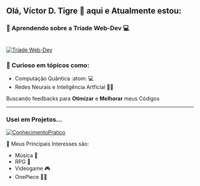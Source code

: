 ## Olá, Víctor D. Tigre 🐯 aqui e Atualmente estou:
### 🌱 Aprendendo sobre a Tríade Web-Dev 💻
  <br>[![Tríade Web-Dev](https://skillicons.dev/icons?i=html,css,js,react)](https://skillicons.dev)

### 🤔 Curioso em tópicos como:
  - Computação Quântica :atom: :computer:	
  - Redes Neurais e Inteligência Artficial 🧠🤖
 <p>Buscando feedbacks para <strong>Otimizar</strong> e <strong>Melhorar</strong> meus Códigos</p>

***

###  Usei em Projetos...
[![ConhecimentoPratico](https://skillicons.dev/icons?i=cs,unity,php,mysql,java)](https://skillicons.dev)

💬 Meus Principais Interesses são:
  - Música 🎸
  - RPG 🎲
  - Videogame 🎮
  - OnePiece 🏴‍☠️

